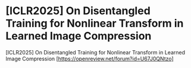 # [ICLR2025] On Disentangled Training for Nonlinear Transform in Learned Image Compression
[ICLR2025] On Disentangled Training for Nonlinear Transform in Learned Image Compression [https://openreview.net/forum?id=U67J0QNtzo]
